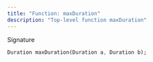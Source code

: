 ```yaml
---
title: "Function: maxDuration"
description: "Top-level function maxDuration"
---
```


Signature
```dart
Duration maxDuration(Duration a, Duration b);
```
